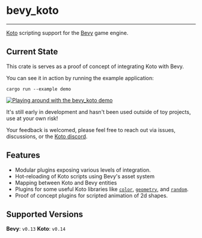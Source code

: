 # bevy_koto

---

[Koto][koto] scripting support for the [Bevy][bevy] game engine.

## Current State

This crate is serves as a proof of concept of integrating Koto with Bevy. 

You can see it in action by running the example application: 

`cargo run --example demo`

[![Playing around with the bevy_koto demo](https://img.youtube.com/vi/EqgAEOucBP8/0.jpg)](https://www.youtube.com/watch?v=EqgAEOucBP8)

It's still early in development and hasn't been used outside of toy projects,
use at your own risk!

Your feedback is welcomed, please feel free to reach out via issues,
discussions, or the [Koto discord][discord].

## Features

- Modular plugins exposing various levels of integration.  
- Hot-reloading of Koto scripts using Bevy's asset system
- Mapping between Koto and Bevy entities
- Plugins for some useful Koto libraries like [`color`][koto_color], 
  [`geometry`][koto_geometry], and [`random`][koto_random].
- Proof of concept plugins for scripted animation of 2d shapes.

## Supported Versions

**Bevy**: `v0.13`
**Koto**: `v0.14`

[bevy]: https://bevyengine.org
[discord]: https://discord.gg/JeV8RuK4CT
[koto]: https://koto.dev
[koto_color]: https://koto.dev/docs/next/libs/color
[koto_geometry]: https://koto.dev/docs/next/libs/geometry
[koto_random]: https://koto.dev/docs/next/libs/random
